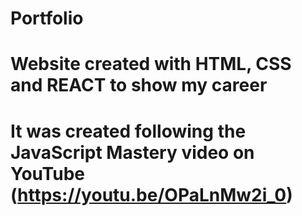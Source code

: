 # Portfolio
# Website created with HTML, CSS and REACT to show my career
# It was created following the JavaScript Mastery video on YouTube (https://youtu.be/OPaLnMw2i_0)
